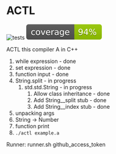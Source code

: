 # ACTL

![tests](https://github.com/askurandrio/ACTL/actions/workflows/build.yml/badge.svg)
![coverage](https://raw.githubusercontent.com/askurandrio/ACTL/master/coverage.svg)

ACTL this compiler A in C++

1. while expression - done
2. set expression - done
3. function input - done
4. String.split - in progress
    1. std.std.String - in progress
        1. Allow class inheritance - done
        2. Add String__split stub - done
        3. Add String__index stub - done
5. unpacking args
6. String -> Number
7. function print
8. `./actl example.a`


Runner: runner.sh github_access_token
